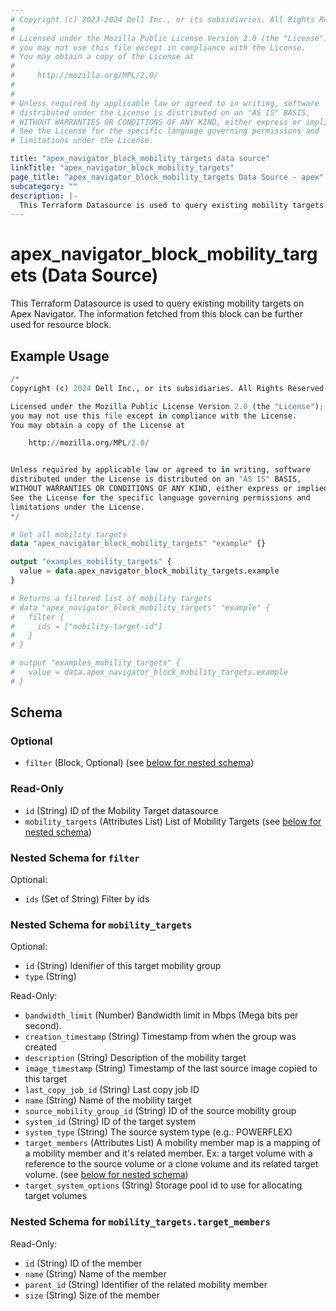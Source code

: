 ```yaml
---
# Copyright (c) 2023-2024 Dell Inc., or its subsidiaries. All Rights Reserved.
#
# Licensed under the Mozilla Public License Version 2.0 (the "License");
# you may not use this file except in compliance with the License.
# You may obtain a copy of the License at
#
#     http://mozilla.org/MPL/2.0/
#
#
# Unless required by applicable law or agreed to in writing, software
# distributed under the License is distributed on an "AS IS" BASIS,
# WITHOUT WARRANTIES OR CONDITIONS OF ANY KIND, either express or implied.
# See the License for the specific language governing permissions and
# limitations under the License.

title: "apex_navigator_block_mobility_targets data source"
linkTitle: "apex_navigator_block_mobility_targets"
page_title: "apex_navigator_block_mobility_targets Data Source - apex"
subcategory: ""
description: |-
  This Terraform Datasource is used to query existing mobility targets on Apex Navigator. The information fetched from this block can be further used for resource block.
---
```


# apex_navigator_block_mobility_targets (Data Source)

This Terraform Datasource is used to query existing mobility targets on Apex Navigator. The information fetched from this block can be further used for resource block.

## Example Usage

```terraform
/*
Copyright (c) 2024 Dell Inc., or its subsidiaries. All Rights Reserved.

Licensed under the Mozilla Public License Version 2.0 (the "License");
you may not use this file except in compliance with the License.
You may obtain a copy of the License at

    http://mozilla.org/MPL/2.0/


Unless required by applicable law or agreed to in writing, software
distributed under the License is distributed on an "AS IS" BASIS,
WITHOUT WARRANTIES OR CONDITIONS OF ANY KIND, either express or implied.
See the License for the specific language governing permissions and
limitations under the License.
*/

# Get all mobility targets
data "apex_navigator_block_mobility_targets" "example" {}

output "examples_mobility_targets" {
  value = data.apex_navigator_block_mobility_targets.example
}

# Returns a filtered list of mobility targets
# data "apex_navigator_block_mobility_targets" "example" {
#   filter {
#     ids = ["mobility-target-id"] 
#   }
# }

# output "examples_mobility_targets" {
#   value = data.apex_navigator_block_mobility_targets.example
# }
```

<!-- schema generated by tfplugindocs -->
## Schema

### Optional

- `filter` (Block, Optional) (see [below for nested schema](#nestedblock--filter))

### Read-Only

- `id` (String) ID of the Mobility Target datasource
- `mobility_targets` (Attributes List) List of Mobility Targets (see [below for nested schema](#nestedatt--mobility_targets))

<a id="nestedblock--filter"></a>
### Nested Schema for `filter`

Optional:

- `ids` (Set of String) Filter by ids


<a id="nestedatt--mobility_targets"></a>
### Nested Schema for `mobility_targets`

Optional:

- `id` (String) Idenifier of this target mobility group
- `type` (String)

Read-Only:

- `bandwidth_limit` (Number) Bandwidth limit in Mbps (Mega bits per second).
- `creation_timestamp` (String) Timestamp from when the group was created
- `description` (String) Description of the mobility target
- `image_timestamp` (String) Timestamp of the last source image copied to this target
- `last_copy_job_id` (String) Last copy job ID
- `name` (String) Name of the mobility target
- `source_mobility_group_id` (String) ID of the source mobility group
- `system_id` (String) ID of the target system
- `system_type` (String) The source system type (e.g.: POWERFLEX)
- `target_members` (Attributes List) A mobility member map is a mapping of a mobility member and it's related member. Ex: a target volume with a reference to the source volume or a clone volume and its related target volume. (see [below for nested schema](#nestedatt--mobility_targets--target_members))
- `target_system_options` (String) Storage pool id to use for allocating target volumes

<a id="nestedatt--mobility_targets--target_members"></a>
### Nested Schema for `mobility_targets.target_members`

Read-Only:

- `id` (String) ID of the member
- `name` (String) Name of the member
- `parent_id` (String) Identifier of the related mobility member
- `size` (String) Size of the member